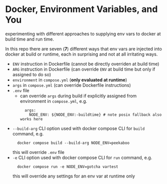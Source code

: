 # Docker, Environment Variables, and You

experimenting with different approaches to supplying env vars to docker at build time and run time.

In this repo there are seven (**7**) different ways that env vars are injected into docker at build or runtime, each in surprising and not at all irritating ways.

- `ENV` instruction in Dockerfile (cannot be directly overriden at build time)
- `ARG` instruction in Dockerfile (can override `ENV` at build time but only if assigned to do so)
- `environment` in `compose.yml` (**only evaluated at runtime**)
- `args` in `compose.yml` (can override Dockerfile instructions)
- `.env` file
  - can override `args` during build if explicitly assigned from environment in `compose.yml`, e.g.
    ```
      args:
        NODE_ENV: ${NODE_ENV:-buildtime} # note posix fallback also works here
    ```
- `--build-arg` CLI option used with docker compose CLI for `build` command, e.g.
    ```
      docker compose build --build-arg NODE_ENV=peekaboo
    ```
  this will override `.env` file
- `-e` CLI option used with docker compose CLI for `run` command, e.g.
  ```
    docker compose run -e NODE_ENV=gotcha vartest
  ```
  this will override any settings for an env var at runtime only
